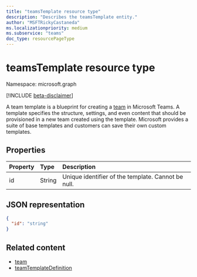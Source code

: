 ```yaml
---
title: "teamsTemplate resource type"
description: "Describes the teamsTemplate entity."
author: "MSFTRickyCastaneda"
ms.localizationpriority: medium
ms.subservice: "teams"
doc_type: resourcePageType
---
```


# teamsTemplate resource type

Namespace: microsoft.graph

[!INCLUDE [beta-disclaimer](../../includes/beta-disclaimer.md)]

A team template is a blueprint for creating a [team](../resources/team.md) in Microsoft Teams. A template specifies the structure, settings, and even content that should be provisioned in a new team created using the template. Microsoft provides a suite of base templates and customers can save their own custom templates.

## Properties

| Property            | Type     | Description |
|:------------------- |:-------- |:----------- |
| id                  | String   | Unique identifier of the template. Cannot be null. |

## JSON representation

<!-- {
  "blockType": "resource",
  "@odata.type": "microsoft.graph.teamsTemplate",
  "baseType": "microsoft.graph.entity"
}-->

```json
{
  "id": "string"
}
```

## Related content

- [team](team.md)
- [teamTemplateDefinition](teamtemplatedefinition.md)



